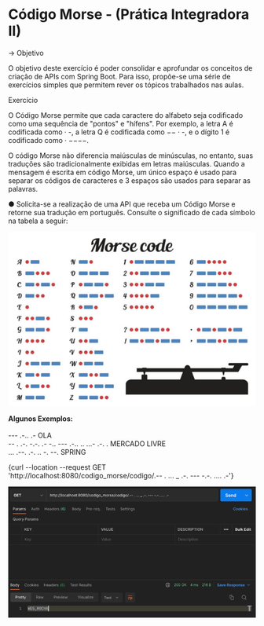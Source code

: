 # Código Morse - (Prática Integradora II)

-> Objetivo

O objetivo deste exercício é poder consolidar e aprofundar os conceitos de criação
de APIs com Spring Boot. Para isso, propõe-se uma série de exercícios simples que
permitem rever os tópicos trabalhados nas aulas.

Exercício

O Código Morse permite que cada caractere do alfabeto seja codificado como uma
sequência de "pontos" e "hífens". Por exemplo, a letra A é codificada como · -, a letra
Q é codificada como −− · -, e o dígito 1 é codificado como · −−−−.

O código Morse não diferencia maiúsculas de minúsculas, no entanto, suas traduções
são tradicionalmente exibidas em letras maiúsculas. Quando a mensagem é escrita
em código Morse, um único espaço é usado para separar os códigos de caracteres e
3 espaços são usados para separar as palavras.

● Solicita-se a realização de uma API que receba um Código Morse e retorne
sua tradução em português. Consulte o significado de cada símbolo na tabela
a seguir:

![img.png](cod.morse.png)

<b>Algunos Exemplos:</b>
</br></br>
--- .-.. .- OLA </br>
-- . .-. -.-. .- -.. --- .-.. .. ...- .-. . MERCADO LIVRE</br>
... .--. .-. .. -. --. SPRING

{curl --location --request GET 'http://localhost:8080/codigo_morse/codigo/.-- . ... _ .-. --- -.-. .... .-'}

![img.png](Postman.png)